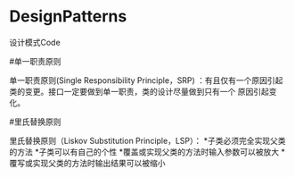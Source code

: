 # DesignPatterns
设计模式Code

#单一职责原则

单一职责原则(Single Responsibility Principle，SRP) ：有且仅有一个原因引起类的变更。接口一定要做到单一职责，类的设计尽量做到只有一个
原因引起变化。

#里氏替换原则

里氏替换原则（Liskov Substitution Principle，LSP）：
*子类必须完全实现父类的方法
*子类可以有自己的个性
*覆盖或实现父类的方法时输入参数可以被放大
*覆写或实现父类的方法时输出结果可以被缩小
